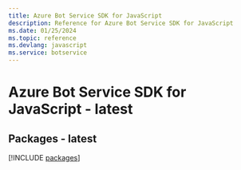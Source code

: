 ```yaml
---
title: Azure Bot Service SDK for JavaScript
description: Reference for Azure Bot Service SDK for JavaScript
ms.date: 01/25/2024
ms.topic: reference
ms.devlang: javascript
ms.service: botservice
---
```

# Azure Bot Service SDK for JavaScript - latest
## Packages - latest
[!INCLUDE [packages](bot-service-index.md)]